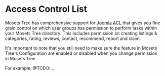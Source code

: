 # Access Control List

Mosets Tree has comprehensive support for [Joomla ACL](https://docs.joomla.org/J3.x:Access_Control_List_Tutorial) that gives you fine grain control on which user groups has permission to perform tasks within your Mosets Tree directory. This includes permission on creating listings & categories, rating, reviews, contact, recommend, report and claim.

It's important to note that you still need to make sure the feature in Mosets Tree's Configuration are enabled or disabled when you change permission in Mosets Tree.

For example, @TODO:...

